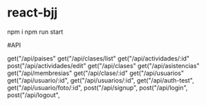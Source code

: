 # react-bjj
npm i
npm run start


#API

get("/api/paises"
get("/api/clases/list"
get("/api/actividades/:id"
post("/api/actividades/edit"
get("/api/clases"
get("/api/asistencias"
get("/api/membresias"
get("/api/clase/:id"
get("/api/usuarios"
get("/api/usuario/:id",
get("/api/usuarios/:id",
get("/api/auth-test",
get("/api/usuario/foto/:id",
post("/api/signup",
post("/api/login",
post("/api/logout",